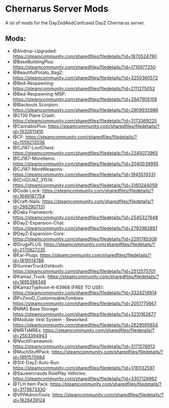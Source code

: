 <!-- ======================================== modslist.md Start ======================================== -->


<!-- ------------------------------ Intro Start ------------------------------ -->

# Chernarus Server Mods

A ist of mods for the DayZedAndConfused DayZ Chernarus server.

<!-- ------------------------------ Intro End ------------------------------ -->


<!-- ------------------------------ Overview Start ------------------------------ -->

## Mods:

- @Airdrop-Upgraded: https://steamcommunity.com/sharedfiles/filedetails/?id=1870524790
- @BaseBuildingPlus: https://steamcommunity.com/sharedfiles/filedetails/?id=1710977250
- @BeautifulPotato_BagZ: https://steamcommunity.com/sharedfiles/filedetails/?id=3250360572
- @Bed-Respawning: https://steamcommunity.com/sharedfiles/filedetails/?id=2111275052
- @Bed-Respawning-MSP: https://steamcommunity.com/sharedfiles/filedetails/?id=2947905159
- @Blackouts Scorpion: https://steamcommunity.com/sharedfiles/filedetails/?id=2909935986
- @C130 Plane Crash: https://steamcommunity.com/sharedfiles/filedetails/?id=3173369225
- @CannabisPlus: https://steamcommunity.com/sharedfiles/filedetails/?id=1932611410
- @CF: https://steamcommunity.com/sharedfiles/filedetails/?id=1559212036
- @CJ187-LootChest: https://steamcommunity.com/sharedfiles/filedetails/?id=2345073965
- @CJ187-MoreItems: https://steamcommunity.com/sharedfiles/filedetails/?id=2040039995
- @CJ187-MoreWeapons: https://steamcommunity.com/sharedfiles/filedetails/?id=1945519331
- @[CnG]UAZ_31514: https://steamcommunity.com/sharedfiles/filedetails/?id=3160244059
- @Code Lock: https://steamcommunity.com/sharedfiles/filedetails/?id=1646187754
- @Craft-Nails: https://steamcommunity.com/sharedfiles/filedetails/?id=2982907131
- @Dabs Framework: https://steamcommunity.com/sharedfiles/filedetails/?id=2545327648
- @DayZ-Expansion-Chat: https://steamcommunity.com/sharedfiles/filedetails/?id=2792982897
- @DayZ-Expansion-Core: https://steamcommunity.com/sharedfiles/filedetails/?id=2291785308
- @DrugsPLUS: https://steamcommunity.com/sharedfiles/filedetails/?id=2170927235	
- @Ear-Plugs: https://steamcommunity.com/sharedfiles/filedetails/?id=1819514788
- @GunnerTruckOshkosh: https://steamcommunity.com/sharedfiles/filedetails/?id=2512575701
- @Kamaz_Truck: https://steamcommunity.com/sharedfiles/filedetails/?id=1895398348
- @KamazTyphoon-K-63968 (FREE TO USE): https://steamcommunity.com/sharedfiles/filedetails/?id=3324214914
- @PvZmoD_CustomisableZombies: https://steamcommunity.com/sharedfiles/filedetails/?id=2051775667
- @MMG Base Storage: https://steamcommunity.com/sharedfiles/filedetails/?id=3210162677
- @Modular Vest System - Reworked: https://steamcommunity.com/sharedfiles/filedetails/?id=2629595854
- @MRTsMREs: https://steamcommunity.com/sharedfiles/filedetails/?id=2503394943
- @MuchFramework: https://steamcommunity.com/sharedfiles/filedetails/?id=3171576913
- @MuchStuffPack: https://steamcommunity.com/sharedfiles/filedetails/?id=1991570984
- @SIX-DayZ-Auto-Run: https://steamcommunity.com/sharedfiles/filedetails/?id=1781132597
- @Sauwercrauds RolePlay Vehicles: https://steamcommunity.com/sharedfiles/filedetails/?id=3307126962
- @TLH Item Pack: https://steamcommunity.com/sharedfiles/filedetails/?id=3179673330
- @VPPAdminTools: https://steamcommunity.com/sharedfiles/filedetails/?id=1828439124

<!-- ------------------------------ Overview End ------------------------------ -->


<!-- ------------------------------ Outro Start ------------------------------ -->

<!-- ------------------------------ Outro End ------------------------------ -->


<!-- ======================================== modslist.md Start ======================================== -->
